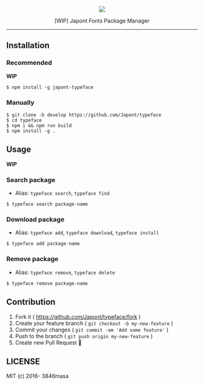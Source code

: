 <p align="center">
  <img src="https://gyazo.com/31b755b1845d5429be5b73acb24d741f.png">
</p>
<p align="center">
  [WIP] Japont Fonts Package Manager
</p>

---

## Installation

### Recommended

**WIP**

```
$ npm install -g japont-typeface
```

### Manually

```
$ git clone -b develop https://github.com/Japont/typeface
$ cd typeface
$ npm i && npm run build
$ npm install -g .
```

## Usage

**WIP**

### Search package

- Alias: `typeface search`, `typeface find`

```
$ typeface search package-name
```

### Download package

- Alias: `typeface add`, `typeface download`, `typeface install`

```
$ typeface add package-name
```

### Remove package

- Alias: `typeface remove`, `typeface delete`

```
$ typeface remove package-name
```

## Contribution

1. Fork it ( https://github.com/Japont/typeface/fork )
2. Create your feature branch ( `git checkout -b my-new-feature` )
3. Commit your changes ( `git commit -am 'Add some feature'` )
4. Push to the branch ( `git push origin my-new-feature` )
5. Create new Pull Request :tada:

## LICENSE

MIT (c) 2016- 3846masa
